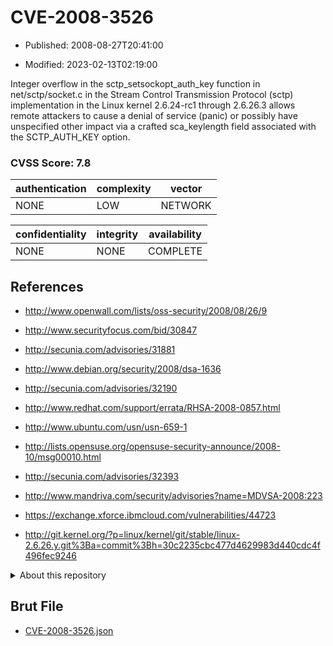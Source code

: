 # CVE-2008-3526

- Published: 2008-08-27T20:41:00

- Modified: 2023-02-13T02:19:00

Integer overflow in the sctp_setsockopt_auth_key function in net/sctp/socket.c in the Stream Control Transmission Protocol (sctp) implementation in the Linux kernel 2.6.24-rc1 through 2.6.26.3 allows remote attackers to cause a denial of service (panic) or possibly have unspecified other impact via a crafted sca_keylength field associated with the SCTP_AUTH_KEY option.

### CVSS Score: **7.8**

| authentication | complexity | vector |
| --- | --- | --- |
| NONE | LOW | NETWORK |

| confidentiality | integrity | availability |
| --- | --- | --- |
| NONE | NONE | COMPLETE |

## References

* http://www.openwall.com/lists/oss-security/2008/08/26/9

* http://www.securityfocus.com/bid/30847

* http://secunia.com/advisories/31881

* http://www.debian.org/security/2008/dsa-1636

* http://secunia.com/advisories/32190

* http://www.redhat.com/support/errata/RHSA-2008-0857.html

* http://www.ubuntu.com/usn/usn-659-1

* http://lists.opensuse.org/opensuse-security-announce/2008-10/msg00010.html

* http://secunia.com/advisories/32393

* http://www.mandriva.com/security/advisories?name=MDVSA-2008:223

* https://exchange.xforce.ibmcloud.com/vulnerabilities/44723

* http://git.kernel.org/?p=linux/kernel/git/stable/linux-2.6.26.y.git%3Ba=commit%3Bh=30c2235cbc477d4629983d440cdc4f496fec9246

<details>
<summary>About this repository</summary> 

  This repository is part of the project [Live Hack CVE](https://github.com/Live-Hack-CVE). Main website can be found [www.live-hack.org](https://www.live-hack.org) 
  
  Made by [Sn0wAlice](https://github.com/Sn0wAlice) for the people that care about security and need to have a feed of the latest CVEs. Hope you enjoy it, don't forget to star the repo and follow me on [Twitter](https://twitter.com/Sn0wAlice) and [Github](https://github.com/Sn0wAlice). And that is my [personnal website](https://www.alice-snow.me/)

  - [Home Page](https://github.com/Live-Hack-CVE)
  - [Framework](https://github.com/Live-Hack-CVE/cve-framework)
  - [CVE database](https://github.com/Live-Hack-CVE/full_database)
  - [Changelog](https://github.com/Live-Hack-CVE/Changelog)
</details>

## Brut File

* [CVE-2008-3526.json](https://raw.githubusercontent.com/Live-Hack-CVE/full_database/main/cves/2008/CVE-2008-3526.json)

